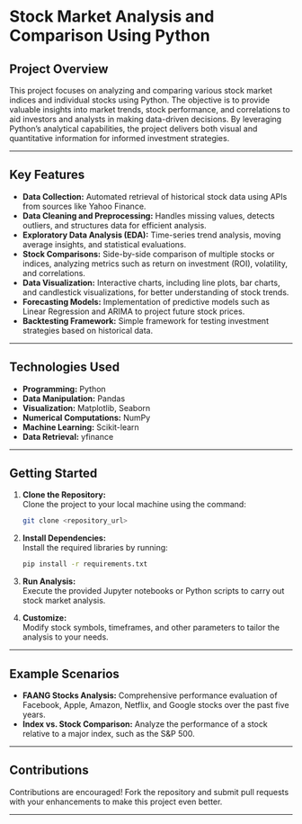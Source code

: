 # **Stock Market Analysis and Comparison Using Python**  

## **Project Overview**  
This project focuses on analyzing and comparing various stock market indices and individual stocks using Python. The objective is to provide valuable insights into market trends, stock performance, and correlations to aid investors and analysts in making data-driven decisions. By leveraging Python’s analytical capabilities, the project delivers both visual and quantitative information for informed investment strategies.

---

## **Key Features**  
- **Data Collection:** Automated retrieval of historical stock data using APIs from sources like Yahoo Finance.  
- **Data Cleaning and Preprocessing:** Handles missing values, detects outliers, and structures data for efficient analysis.  
- **Exploratory Data Analysis (EDA):** Time-series trend analysis, moving average insights, and statistical evaluations.  
- **Stock Comparisons:** Side-by-side comparison of multiple stocks or indices, analyzing metrics such as return on investment (ROI), volatility, and correlations.  
- **Data Visualization:** Interactive charts, including line plots, bar charts, and candlestick visualizations, for better understanding of stock trends.  
- **Forecasting Models:** Implementation of predictive models such as Linear Regression and ARIMA to project future stock prices.  
- **Backtesting Framework:** Simple framework for testing investment strategies based on historical data.

---

## **Technologies Used**  
- **Programming:** Python  
- **Data Manipulation:** Pandas  
- **Visualization:** Matplotlib, Seaborn  
- **Numerical Computations:** NumPy  
- **Machine Learning:** Scikit-learn  
- **Data Retrieval:** yfinance  

---

## **Getting Started**  
1. **Clone the Repository:**  
   Clone the project to your local machine using the command:  
   ```bash
   git clone <repository_url>
   ```  

2. **Install Dependencies:**  
   Install the required libraries by running:  
   ```bash
   pip install -r requirements.txt
   ```  

3. **Run Analysis:**  
   Execute the provided Jupyter notebooks or Python scripts to carry out stock market analysis.  

4. **Customize:**  
   Modify stock symbols, timeframes, and other parameters to tailor the analysis to your needs.

---

## **Example Scenarios**  
- **FAANG Stocks Analysis:** Comprehensive performance evaluation of Facebook, Apple, Amazon, Netflix, and Google stocks over the past five years.  
- **Index vs. Stock Comparison:** Analyze the performance of a stock relative to a major index, such as the S&P 500.

---

## **Contributions**  
Contributions are encouraged! Fork the repository and submit pull requests with your enhancements to make this project even better.

---
